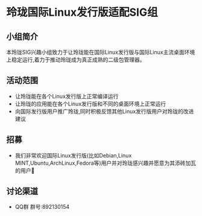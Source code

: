 # 玲珑国际Linux发行版适配SIG组

## 小组简介

本玲珑SIG兴趣小组致力于让玲珑能在国际Linux发行版与国际Linux主流桌面环境上稳定运行,着力于推动玲珑成为真正成熟的二级包管理器。

## 活动范围

- 让玲珑能在各个Linux发行版上正常编译运行
- 让玲珑的应用能在各个Linux发行版和不同的桌面环境上正常运行
- 向国际发行版用户推广玲珑,同时积极反馈其他Linux发行版用户对玲珑的改进建议

## 招募

- 我们非常欢迎国际Linux发行版(比如Debian,Linux MINT,Ubuntu,ArchLinux,Fedora等)用户并对玲珑感兴趣并愿意为其添砖加瓦的用户🥰

## 讨论渠道
- QQ群
  群号:892130154

